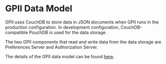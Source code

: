 # GPII Data Model

GPII uses CouchDB to store data in JSON documents when GPII runs in the production configuration. In development
configuration, CouchDB-compatible PouchDB is used for the data storage.

The two GPII components that read and write data from the data storage are Preferences Server and Authorization Server.

The details of the GPII data model can be found [here](https://wiki.gpii.net/w/Keys,_KeyTokens,_and_Preferences).
